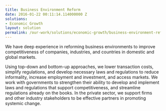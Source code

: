 ```yaml
---
title: Business Environment Reform
date: 2016-01-22 00:11:14.114000000 Z
solutions:
- Economic Growth
layout: solution
permalink: /our-work/solutions/economic-growth/business-environment-reform
---
```


We have deep experience in reforming business environments to improve competitiveness of companies, industries, and countries in domestic and global markets.

Using top-down and bottom-up approaches, we lower transaction costs, simplify regulations, and develop necessary laws and regulations to reduce informality, increase employment and investment, and access markets. We work with governments to strengthen their ability to develop and implement laws and regulations that support competitiveness, and streamline regulations already on the books. In the private sector, we support firms and other industry stakeholders to be effective partners in promoting systemic change.
